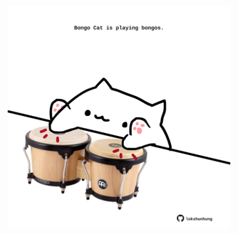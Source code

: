 <!-- built at 31/01/2021, 07:06:02 UTC -->
<p align="center">
  <img width="500" height="500" src="./ReadmeImage.svg">
</p>
